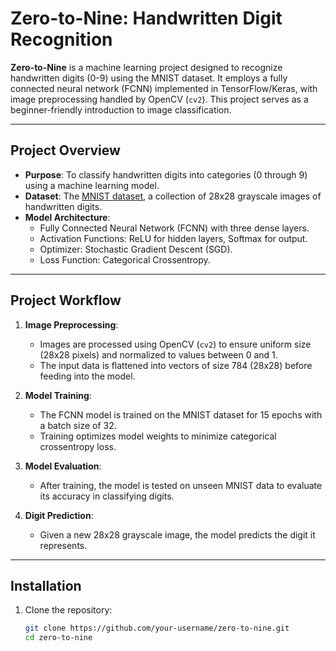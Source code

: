 # Zero-to-Nine: Handwritten Digit Recognition

**Zero-to-Nine** is a machine learning project designed to recognize handwritten digits (0-9) using the MNIST dataset. It employs a fully connected neural network (FCNN) implemented in TensorFlow/Keras, with image preprocessing handled by OpenCV (`cv2`). This project serves as a beginner-friendly introduction to image classification.

---

## **Project Overview**

- **Purpose**: To classify handwritten digits into categories (0 through 9) using a machine learning model.
- **Dataset**: The [MNIST dataset](http://yann.lecun.com/exdb/mnist/), a collection of 28x28 grayscale images of handwritten digits.
- **Model Architecture**:
  - Fully Connected Neural Network (FCNN) with three dense layers.
  - Activation Functions: ReLU for hidden layers, Softmax for output.
  - Optimizer: Stochastic Gradient Descent (SGD).
  - Loss Function: Categorical Crossentropy.

---

## **Project Workflow**

1. **Image Preprocessing**:
   - Images are processed using OpenCV (`cv2`) to ensure uniform size (28x28 pixels) and normalized to values between 0 and 1.
   - The input data is flattened into vectors of size 784 (28x28) before feeding into the model.

2. **Model Training**:
   - The FCNN model is trained on the MNIST dataset for 15 epochs with a batch size of 32.
   - Training optimizes model weights to minimize categorical crossentropy loss.

3. **Model Evaluation**:
   - After training, the model is tested on unseen MNIST data to evaluate its accuracy in classifying digits.

4. **Digit Prediction**:
   - Given a new 28x28 grayscale image, the model predicts the digit it represents.

---

## **Installation**

1. Clone the repository:
   ```bash
   git clone https://github.com/your-username/zero-to-nine.git
   cd zero-to-nine

